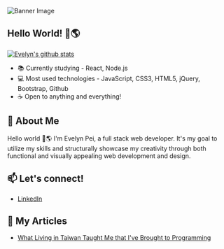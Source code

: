 ![Banner Image](https://github.com/pei-evelyn/pei-evelyn/blob/master/Images/banner.png)
## Hello World! 👋🌎

[![Evelyn's github stats](https://github-readme-stats.vercel.app/api?username=pei-evelyn&&hide=stars,contribs,issues&show_icons=true&bg_color=f4f7f7&title_color=65c0ba&icon_color=ffbd39&text_color=216583)](https://github.com/pei-evelyn/github-readme-stats)

- 📚 Currently studying - React, Node.js
- 💻 Most used technologies - JavaScript, CSS3, HTML5, jQuery, Bootstrap, Github
- ☕ Open to anything and everything!

## 💬 About Me
Hello world 👋🌎 I'm Evelyn Pei, a full stack web developer. It's my goal to utilize my skills and structurally showcase my creativity through both functional and visually appealing web development and design.

## 📫 Let's connect!
- [LinkedIn](https://www.linkedin.com/in/evelyn-pei/)

## 📄 My Articles
- [What Living in Taiwan Taught Me that I've Brought to Programming](https://www.linkedin.com/pulse/what-living-taiwan-taught-me-ive-brought-programming-evelyn-pei/)


